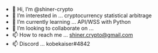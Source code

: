 - 👋 Hi, I’m @shiner-crypto             
- 👀 I’m interested in ...              cryptocurrency statistical arbitrage
- 🌱 I’m currently learning ...         API/WSS with Python
- 💞️ I’m looking to collaborate on ...  
- 📫 How to reach me ...                shiner.crypto@gmail.com
- 📫 Discord ...                        kobekaiser#4842

